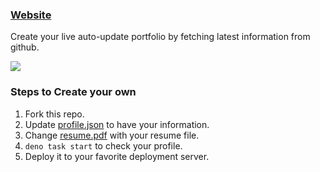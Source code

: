 ### [Website](https://riteshf.deno.dev/)

Create your live auto-update portfolio by fetching latest information from
github.

![](./static/sample.png)

### Steps to Create your own

1. Fork this repo.
2. Update [profile.json](./profile.json) to have your information.
3. Change [resume.pdf](./static/resume.pdf) with your resume file.
4. `deno task start` to check your profile.
5. Deploy it to your favorite deployment server.

